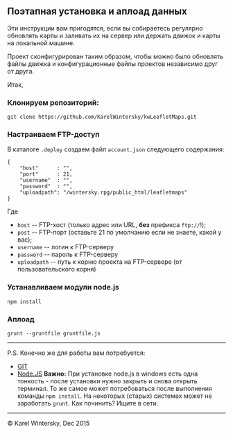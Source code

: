 ## Поэтапная установка и аплоад данных

Эти инструкции вам пригодятся, если вы собираетесь регулярно обновлять карты и заливать их на сервер или держать движок и карты на локальной машине.

Проект сконфигурирован таким образом, чтобы можно было обновлять файлы движка и конфигурационные файлы проектов независимо друг от друга.

Итак,

### Клонируем репозиторий: 

`git clone https://github.com/KarelWintersky/kwLeafletMaps.git`

### Настраиваем FTP-доступ

В каталоге `.deploy` создаем файл `account.json` следующего содержания:
```
{
    "host"      : "",
    "port"      : 21,
    "username"  : "",
    "password"  : "",
	"uploadpath": "/wintersky.rpg/public_html/leafletmaps"
}
```
Где
- `host` -- FTP-хост (только адрес или URL, **без** префикса `ftp://`!);
- `post` -- FTP-порт (оставьте 21 по умолчанию если не знаете, какой у вас);
- `username` -- логин к FTP-серверу
- `password` -- пароль к FTP-серверу
- `uploadpath` -- путь к корню проекта на FTP-сервере (от пользовательского корня) 

### Устанавливаем модули node.js

`npm install`

### Аплоад 

`grunt --gruntfile gruntfile.js`

----
P.S. 
Конечно же для работы вам потребуется:
- [GIT](https://git-scm.com/)
- [Node.JS](https://nodejs.org/en/)
**Важно:** При установке node.js в windows есть одна тонкость - после установки нужно закрыть и снова открыть терминал. То же самое может потребоваться после выполнения команды `npm install`. На некоторых (старых) системах может не заработать `grunt`. Как починить? Ищите в сети.    
----
© Karel Wintersky, Dec 2015